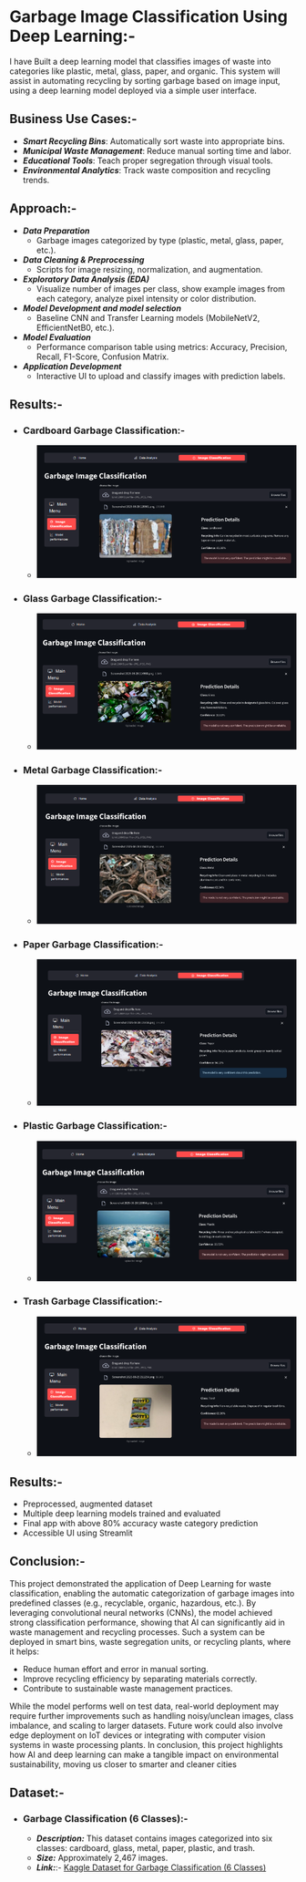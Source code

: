 # Garbage Image Classification Using Deep Learning:-
I have Built a deep learning model that classifies images of waste into categories like plastic, metal, glass, paper, and organic. This system will assist in automating recycling by sorting garbage based on image input, using a deep learning model deployed via a simple user interface.

## Business Use Cases:-
- ***Smart Recycling Bins***: Automatically sort waste into appropriate bins.
- ***Municipal Waste Management***: Reduce manual sorting time and labor.
- ***Educational Tools***: Teach proper segregation through visual tools.
- ***Environmental Analytics***: Track waste composition and recycling trends.

## Approach:-
- ***Data Preparation***
   - Garbage images categorized by type (plastic, metal, glass, paper, etc.).
- ***Data Cleaning & Preprocessing***
   - Scripts for image resizing, normalization, and augmentation.
- ***Exploratory Data Analysis (EDA)***
   - Visualize number of images per class, show example images from each category, analyze pixel intensity or color distribution.
- ***Model Development and model selection***
   - Baseline CNN and Transfer Learning models (MobileNetV2, EfficientNetB0, etc.).
- ***Model Evaluation***
   - Performance comparison table using metrics: Accuracy, Precision, Recall, F1-Score, Confusion Matrix.
- ***Application Development***
   - Interactive UI to upload and classify images with prediction labels.

## Results:-
- ### Cardboard Garbage Classification:-
  - ![Cardboard Garbage Classification](https://github.com/profitter261/Garbage-Image-Classification-Using-DL/blob/main/Prediction%20Images/Cardboard%20Garbage%20Prediction.png)
- ### Glass Garbage Classification:-
   - ![Glass Garbage Classification](https://github.com/profitter261/Garbage-Image-Classification-Using-DL/blob/main/Prediction%20Images/Garbage%20Glass%20Prediction.png)
- ### Metal Garbage Classification:-
   - ![Metal Garbage Classification](https://github.com/profitter261/Garbage-Image-Classification-Using-DL/blob/main/Prediction%20Images/Garbage%20Metal%20Prediction.png)
- ### Paper Garbage Classification:-
   - ![Paper Garbage Classification](https://github.com/profitter261/Garbage-Image-Classification-Using-DL/blob/main/Prediction%20Images/Garbage%20Paper%20Prediction.png)
- ### Plastic Garbage Classification:-
   - ![Cardboard Garbage Classification](https://github.com/profitter261/Garbage-Image-Classification-Using-DL/blob/main/Prediction%20Images/Plastic%20Garbage%20Prediction.png)
- ### Trash Garbage Classification:-
   - ![Trash Garbage Classification](https://github.com/profitter261/Garbage-Image-Classification-Using-DL/blob/main/Prediction%20Images/Trash%20Class%20Prediction.png)

## Results:- 
- Preprocessed, augmented dataset
- Multiple deep learning models trained and evaluated
- Final app with above 80% accuracy waste category prediction
- Accessible UI using Streamlit

## Conclusion:-
This project demonstrated the application of Deep Learning for waste classification, enabling the automatic categorization of garbage images into predefined classes (e.g., recyclable, organic, hazardous, etc.). By leveraging convolutional neural networks (CNNs), the model achieved strong classification performance, showing that AI can significantly aid in waste management and recycling processes.
Such a system can be deployed in smart bins, waste segregation units, or recycling plants, where it helps:

- Reduce human effort and error in manual sorting.
- Improve recycling efficiency by separating materials correctly.
- Contribute to sustainable waste management practices.

While the model performs well on test data, real-world deployment may require further improvements such as handling noisy/unclean images, class imbalance, and scaling to larger datasets. Future work could also involve edge deployment on IoT devices or integrating with computer vision systems in waste processing plants.
In conclusion, this project highlights how AI and deep learning can make a tangible impact on environmental sustainability, moving us closer to smarter and cleaner cities
  
## Dataset:-
- ### Garbage Classification (6 Classes):-
    - ***Description:*** This dataset contains images categorized into six classes: cardboard, glass, metal, paper, plastic, and trash.
    - ***Size:*** Approximately 2,467 images.
    - ***Link:***:-  [Kaggle Dataset for Garbage Classification (6 Classes)](https://www.kaggle.com/datasets/asdasdasasdas/garbageclassification?utm_source=chatgpt.com)

